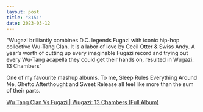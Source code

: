 ```yaml
---
layout: post
title: "815:"
date: 2023-03-12
---
```


"Wugazi brilliantly combines D.C. legends Fugazi with iconic hip-hop collective Wu-Tang Clan. It is a labor of love by Cecil Otter & Swiss Andy. A year’s worth of cutting up every imaginable Fugazi record and trying out every Wu-Tang acapella they could get their hands on, resulted in Wugazi: 13 Chambers"

One of my favourite mashup albums. To me, Sleep Rules Everything Around Me, Ghetto Afterthought and Sweet Release all feel like more than the sum of their parts.

[Wu Tang Clan Vs  Fugazi | Wugazi: 13 Chambers (Full Album)](https://youtu.be/ntNr6w2e2A4?t=851)
